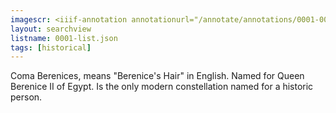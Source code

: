 ```yaml
---
imagescr: <iiif-annotation annotationurl="/annotate/annotations/0001-008.json" styling="image_only:true"></iiif-annotation>
layout: searchview
listname: 0001-list.json
tags: [historical]
---
```

Coma Berenices, means "Berenice's Hair" in English. Named for Queen Berenice II of Egypt. Is the only modern constellation named for a historic person. 